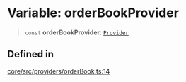 # Variable: orderBookProvider

> `const` **orderBookProvider**: [`Provider`](../interfaces/Provider.md)

## Defined in

[core/src/providers/orderBook.ts:14](https://github.com/ai16z/eliza/blob/c537cb3e848b54fcb914d8ef84924fa5fdeaec66/core/src/providers/orderBook.ts#L14)
